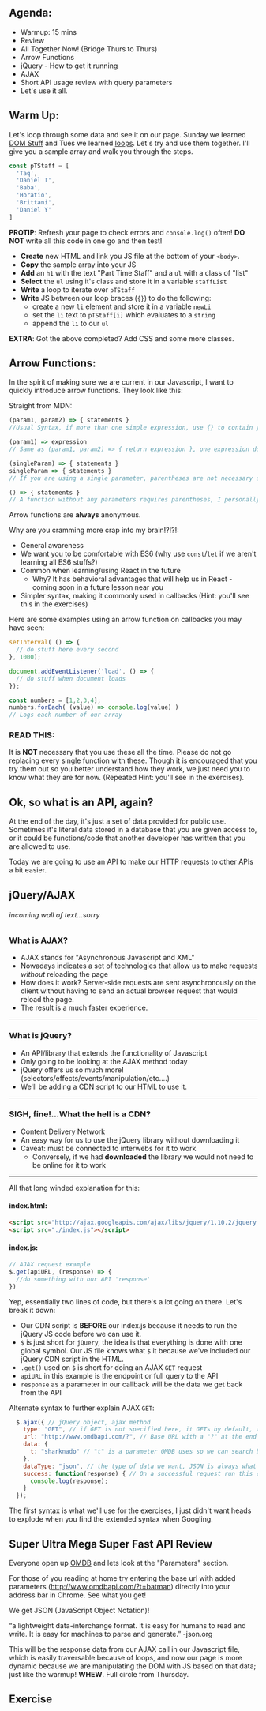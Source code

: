 ## Agenda:

- Warmup: 15 mins
- Review
- All Together Now! (Bridge Thurs to Thurs)
- Arrow Functions
- jQuery - How to get it running
- AJAX
- Short API usage review with query parameters
- Let's use it all.

## Warm Up:

Let's loop through some data and see it on our page. Sunday we learned [DOM Stuff](https://github.com/dannersy/lessons/tree/master/dom) and Tues we learned [loops](https://github.com/dannersy/lessons/tree/master/loops). Let's try and use them together. I'll give you a sample array and walk you through the steps.

```js
const pTStaff = [
  'Taq',
  'Daniel T',
  'Baba',
  'Horatio',
  'Brittani',
  'Daniel Y'
]
```

**PROTIP**: Refresh your page to check errors and `console.log()` often! **DO NOT** write all this code in one go and then test!

- **Create** new HTML and link you JS file at the bottom of your `<body>`.
- **Copy** the sample array into your JS
- **Add** an `h1` with the text "Part Time Staff" and a `ul` with a class of "list"
- **Select** the `ul` using it's class and store it in a variable `staffList`
- **Write** a loop to iterate over `pTStaff`
- **Write** JS between our loop braces (`{}`) to do the following:
  - create a new `li` element and store it in a variable `newLi`
  - set the `li` text to `pTStaff[i]` which evaluates to a `string`
  - append the `li` to our `ul`

**EXTRA**: Got the above completed? Add CSS and some more classes.

## Arrow Functions:

In the spirit of making sure we are current in our Javascript, I want to quickly introduce arrow functions. They look like this:

Straight from MDN:
```js
(param1, param2) => { statements }
//Usual Syntax, if more than one simple expression, use {} to contain your JS statements/logic

(param1) => expression
// Same as (param1, param2) => { return expression }, one expression does not require {}

(singleParam) => { statements }
singleParam => { statements }
// If you are using a single parameter, parentheses are not necessary so these are the Same

() => { statements }
// A function without any parameters requires parentheses, I personally use them no matter what
```

Arrow functions are **always** anonymous.

Why are you cramming more crap into my brain!?!?!:
- General awareness
- We want you to be comfortable with ES6 (why use `const`/`let` if we aren't learning all ES6 stuffs?)
- Common when learning/using React in the future
  - Why? It has behavioral advantages that will help us in React - coming soon in a future lesson near you
- Simpler syntax, making it commonly used in callbacks (Hint: you'll see this in the exercises)

Here are some examples using an arrow function on callbacks you may have seen:

```js
setInterval( () => {
  // do stuff here every second
}, 1000);

document.addEventListener('load', () => {
  // do stuff when document loads
});

const numbers = [1,2,3,4];
numbers.forEach( (value) => console.log(value) )
// Logs each number of our array

```

### **READ THIS**:
It is **NOT** necessary that you use these all the time. Please do not go replacing every single function with these. Though it is encouraged that you try them out so you better understand how they work, we just need you to know what they are for now. (Repeated Hint: you'll see in the exercises).


## Ok, so what is an API, again?

At the end of the day, it's just a set of data provided for public use. Sometimes it's literal data stored in a database that you are given access to, or it could be functions/code that another developer has written that you are allowed to use.

Today we are going to use an API to make our HTTP requests to other APIs a bit easier.

## jQuery/AJAX
###### incoming wall of text...sorry


### What is AJAX?

- AJAX stands for "Asynchronous Javascript and XML"
- Nowadays indicates a set of technologies that allow us to make requests *without* reloading the page
- How does it work? Server-side requests are sent asynchronously on the client without having to send an actual browser request that would reload the page.
- The result is a much faster experience.

---

### What is jQuery?

- An API/library that extends the functionality of Javascript
- Only going to be looking at the AJAX method today
- jQuery offers us so much more! (selectors/effects/events/manipulation/etc....)
- We'll be adding a CDN script to our HTML to use it.

---

### SIGH, fine!...What the hell is a CDN?

- Content Delivery Network
- An easy way for us to use the jQuery library without downloading it
- Caveat: must be connected to interwebs for it to work
  - Conversely, if we had **downloaded** the library we would not need to be online for it to work

---

All that long winded explanation for this:  
#### index.html:
```html
<script src="http://ajax.googleapis.com/ajax/libs/jquery/1.10.2/jquery.min.js"></script>
<script src="./index.js"></script>
```
#### index.js:
```js
// AJAX request example
$.get(apiURL, (response) => {
  //do something with our API 'response'
})
```

Yep, essentially two lines of code, but there's a lot going on there. Let's break it down:

- Our CDN script is **BEFORE** our index.js because it needs to run the jQuery JS code before we can use it.
- `$` is just short for `jQuery`, the idea is that everything is done with one global symbol. Our JS file knows what `$` it because we've included our jQuery CDN script in the HTML.
- `.get()` used on `$` is short for doing an AJAX `GET` request
- `apiURL` in this example is the endpoint or full query to the API
- `response` as a parameter in our callback will be the data we get back from the API

Alternate syntax to further explain AJAX `GET`:
```js
  $.ajax({ // jQuery object, ajax method
    type: "GET", // if GET is not specified here, it GETs by default, this line is for the readability
    url: "http://www.omdbapi.com/?", // Base URL with a "?" at the end to signify it will take parameters
    data: {
      t: "sharknado" // "t" is a parameter OMDB uses so we can search by movie 'title'
    },
    dataType: "json", // the type of data we want, JSON is always what we want.
    success: function(response) { // On a successful request run this code
      console.log(response);
    }
  });
```

The first syntax is what we'll use for the exercises, I just didn't want heads to explode when you find the extended syntax when Googling.


## Super Ultra Mega Super Fast API Review

Everyone open up [OMDB](http://www.omdbapi.com/) and lets look at the "Parameters" section.

For those of you reading at home try entering the base url with added parameters (http://www.omdbapi.com/?t=batman) directly into your address bar in Chrome. See what you get!

We get JSON (JavaScript Object Notation)!

“a lightweight data-interchange format. It is easy for humans to read and write. It is easy for machines to parse and generate.” -json.org

This will be the response data from our AJAX call in our Javascript file, which is easily traversable because of loops, and now our page is more dynamic because we are manipulating the DOM with JS based on that data; just like the warmup! **WHEW**. Full circle from Thursday.


## Exercise
